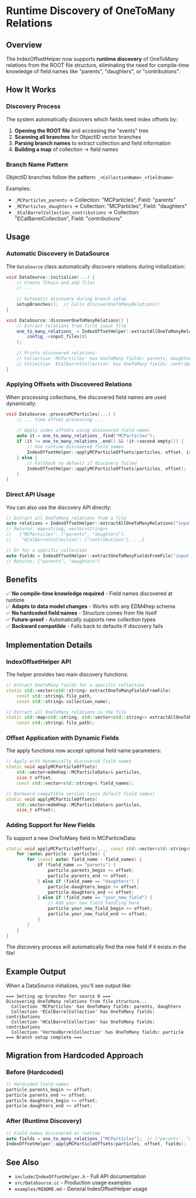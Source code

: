 # Runtime Discovery of OneToMany Relations

## Overview

The IndexOffsetHelper now supports **runtime discovery** of OneToMany relations from the ROOT file structure, eliminating the need for compile-time knowledge of field names like "parents", "daughters", or "contributions".

## How It Works

### Discovery Process

The system automatically discovers which fields need index offsets by:

1. **Opening the ROOT file** and accessing the "events" tree
2. **Scanning all branches** for ObjectID vector branches
3. **Parsing branch names** to extract collection and field information
4. **Building a map** of collection → field names

### Branch Name Pattern

ObjectID branches follow the pattern: `_<CollectionName>_<fieldname>`

Examples:
- `_MCParticles_parents` → Collection: "MCParticles", Field: "parents"
- `_MCParticles_daughters` → Collection: "MCParticles", Field: "daughters"  
- `_ECalBarrelCollection_contributions` → Collection: "ECalBarrelCollection", Field: "contributions"

## Usage

### Automatic Discovery in DataSource

The `DataSource` class automatically discovers relations during initialization:

```cpp
void DataSource::initialize(...) {
    // Create TChain and add files
    // ...
    
    // Automatic discovery during branch setup
    setupBranches();  // Calls discoverOneToManyRelations()
}

void DataSource::discoverOneToManyRelations() {
    // Extract relations from first input file
    one_to_many_relations_ = IndexOffsetHelper::extractAllOneToManyRelations(
        config_->input_files[0]
    );
    
    // Prints discovered relations:
    // Collection 'MCParticles' has OneToMany fields: parents, daughters
    // Collection 'ECalBarrelCollection' has OneToMany fields: contributions
}
```

### Applying Offsets with Discovered Relations

When processing collections, the discovered field names are used dynamically:

```cpp
void DataSource::processMCParticles(...) {
    // ... time offset processing ...
    
    // Apply index offsets using discovered field names
    auto it = one_to_many_relations_.find("MCParticles");
    if (it != one_to_many_relations_.end() && !it->second.empty()) {
        // Use runtime-discovered field names
        IndexOffsetHelper::applyMCParticleOffsets(particles, offset, it->second);
    } else {
        // Fallback to default if discovery failed
        IndexOffsetHelper::applyMCParticleOffsets(particles, offset);
    }
}
```

### Direct API Usage

You can also use the discovery API directly:

```cpp
// Extract all OneToMany relations from a file
auto relations = IndexOffsetHelper::extractAllOneToManyRelations("input.root");
// Returns: map<string, vector<string>>
//   {"MCParticles": ["parents", "daughters"],
//    "ECalBarrelCollection": ["contributions"], ...}

// Or for a specific collection
auto fields = IndexOffsetHelper::extractOneToManyFieldsFromFile("input.root", "MCParticles");
// Returns: ["parents", "daughters"]
```

## Benefits

✅ **No compile-time knowledge required** - Field names discovered at runtime  
✅ **Adapts to data model changes** - Works with any EDM4hep schema  
✅ **No hardcoded field names** - Structure comes from file itself  
✅ **Future-proof** - Automatically supports new collection types  
✅ **Backward compatible** - Falls back to defaults if discovery fails  

## Implementation Details

### IndexOffsetHelper API

The helper provides two main discovery functions:

```cpp
// Extract OneToMany fields for a specific collection
static std::vector<std::string> extractOneToManyFieldsFromFile(
    const std::string& file_path,
    const std::string& collection_name);

// Extract all OneToMany relations in the file
static std::map<std::string, std::vector<std::string>> extractAllOneToManyRelations(
    const std::string& file_path);
```

### Offset Application with Dynamic Fields

The apply functions now accept optional field name parameters:

```cpp
// Apply with dynamically discovered field names
static void applyMCParticleOffsets(
    std::vector<edm4hep::MCParticleData>& particles, 
    size_t offset,
    const std::vector<std::string>& field_names);

// Backward-compatible version (uses default field names)
static void applyMCParticleOffsets(
    std::vector<edm4hep::MCParticleData>& particles, 
    size_t offset);
```

### Adding Support for New Fields

To support a new OneToMany field in MCParticleData:

```cpp
static void applyMCParticleOffsets(..., const std::vector<std::string>& field_names) {
    for (auto& particle : particles) {
        for (const auto& field_name : field_names) {
            if (field_name == "parents") {
                particle.parents_begin += offset;
                particle.parents_end += offset;
            } else if (field_name == "daughters") {
                particle.daughters_begin += offset;
                particle.daughters_end += offset;
            } else if (field_name == "your_new_field") {
                // Add your new field handling here
                particle.your_new_field_begin += offset;
                particle.your_new_field_end += offset;
            }
        }
    }
}
```

The discovery process will automatically find the new field if it exists in the file!

## Example Output

When a DataSource initializes, you'll see output like:

```
=== Setting up branches for source 0 ===
Discovering OneToMany relations from file structure...
  Collection 'MCParticles' has OneToMany fields: parents, daughters
  Collection 'ECalBarrelCollection' has OneToMany fields: contributions
  Collection 'HCalBarrelCollection' has OneToMany fields: contributions
  Collection 'VertexBarrelCollection' has OneToMany fields: particle
=== Branch setup complete ===
```

## Migration from Hardcoded Approach

### Before (Hardcoded)
```cpp
// Hardcoded field names
particle.parents_begin += offset;
particle.parents_end += offset;
particle.daughters_begin += offset;
particle.daughters_end += offset;
```

### After (Runtime Discovery)
```cpp
// Field names discovered at runtime
auto fields = one_to_many_relations_["MCParticles"];  // ["parents", "daughters"]
IndexOffsetHelper::applyMCParticleOffsets(particles, offset, fields);
```

## See Also

- `include/IndexOffsetHelper.h` - Full API documentation
- `src/DataSource.cc` - Production usage examples
- `examples/README.md` - General IndexOffsetHelper usage
